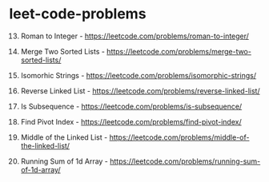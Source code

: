# leet-code-problems

13. Roman to Integer - https://leetcode.com/problems/roman-to-integer/

21. Merge Two Sorted Lists - https://leetcode.com/problems/merge-two-sorted-lists/

205. Isomorhic Strings - https://leetcode.com/problems/isomorphic-strings/

206. Reverse Linked List - https://leetcode.com/problems/reverse-linked-list/

392. Is Subsequence - https://leetcode.com/problems/is-subsequence/

724. Find Pivot Index - https://leetcode.com/problems/find-pivot-index/
876. Middle of the Linked List - https://leetcode.com/problems/middle-of-the-linked-list/
1480. Running Sum of 1d Array - https://leetcode.com/problems/running-sum-of-1d-array/
